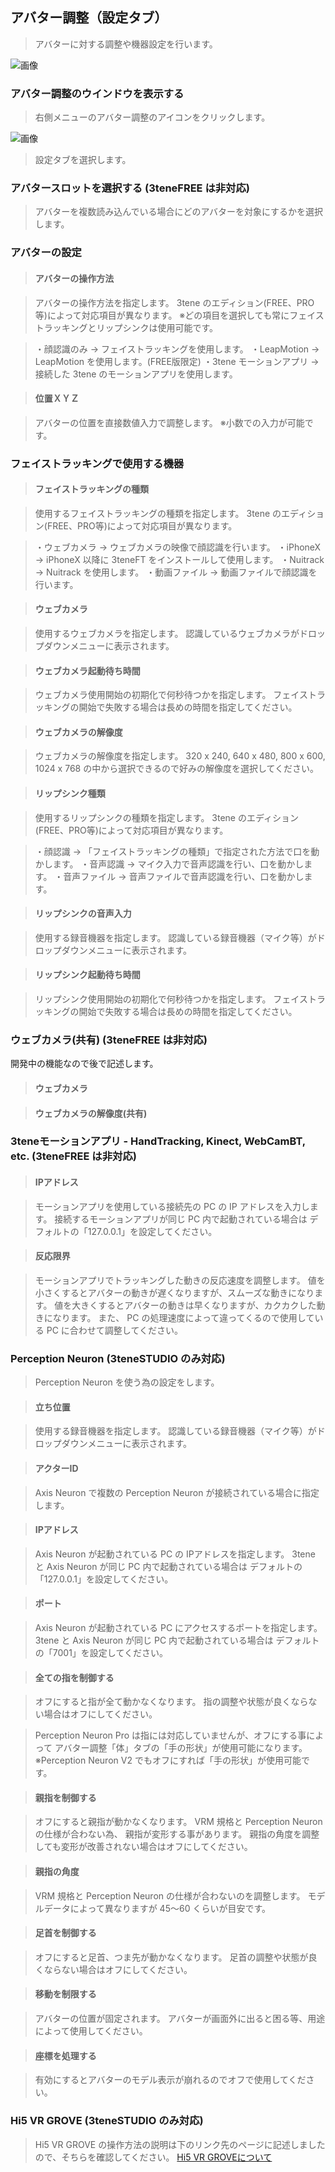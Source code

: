 ## アバター調整（設定タブ）

>アバターに対する調整や機器設定を行います。

![画像](image/AdjustAvaterSetting_1.png "")


### アバター調整のウインドウを表示する

>右側メニューのアバター調整のアイコンをクリックします。

![画像](image/AdjustAvaterSetting_2.png "")

>設定タブを選択します。


### アバタースロットを選択する (3teneFREE は非対応)

>アバターを複数読み込んでいる場合にどのアバターを対象にするかを選択します。


### アバターの設定

>#### アバターの操作方法

>アバターの操作方法を指定します。
>3tene のエディション(FREE、PRO等)によって対応項目が異なります。
>※どの項目を選択しても常にフェイストラッキングとリップシンクは使用可能です。

>・顔認識のみ → フェイストラッキングを使用します。
>・LeapMotion → LeapMotion を使用します。(FREE版限定)
>・3tene モーションアプリ → 接続した 3tene のモーションアプリを使用します。

>#### 位置ＸＹＺ 

>アバターの位置を直接数値入力で調整します。
>※小数での入力が可能です。


### フェイストラッキングで使用する機器

>#### フェイストラッキングの種類

>使用するフェイストラッキングの種類を指定します。
>3tene のエディション(FREE、PRO等)によって対応項目が異なります。

>・ウェブカメラ → ウェブカメラの映像で顔認識を行います。
>・iPhoneX → iPhoneX 以降に 3teneFT をインストールして使用します。
>・Nuitrack → Nuitrack を使用します。
>・動画ファイル → 動画ファイルで顔認識を行います。

>#### ウェブカメラ

>使用するウェブカメラを指定します。
>認識しているウェブカメラがドロップダウンメニューに表示されます。

>#### ウェブカメラ起動待ち時間

>ウェブカメラ使用開始の初期化で何秒待つかを指定します。
>フェイストラッキングの開始で失敗する場合は長めの時間を指定してください。

>#### ウェブカメラの解像度

>ウェブカメラの解像度を指定します。
>320 x 240, 640 x 480, 800 x 600, 1024 x 768 
>の中から選択できるので好みの解像度を選択してください。

>#### リップシンク種類

>使用するリップシンクの種類を指定します。
>3tene のエディション(FREE、PRO等)によって対応項目が異なります。

>・顔認識 → 「フェイストラッキングの種類」で指定された方法で口を動かします。
>・音声認識 → マイク入力で音声認識を行い、口を動かします。
>・音声ファイル → 音声ファイルで音声認識を行い、口を動かします。

>#### リップシンクの音声入力

>使用する録音機器を指定します。
>認識している録音機器（マイク等）がドロップダウンメニューに表示されます。

>#### リップシンク起動待ち時間

>リップシンク使用開始の初期化で何秒待つかを指定します。
>フェイストラッキングの開始で失敗する場合は長めの時間を指定してください。


### ウェブカメラ(共有) (3teneFREE は非対応)
開発中の機能なので後で記述します。

>#### ウェブカメラ

>#### ウェブカメラの解像度(共有)


### 3teneモーションアプリ - HandTracking, Kinect, WebCamBT, etc. (3teneFREE は非対応)

>#### IPアドレス

>モーションアプリを使用している接続先の PC の IP アドレスを入力します。
>接続するモーションアプリが同じ PC 内で起動されている場合は
>デフォルトの「127.0.0.1」を設定してください。

>#### 反応限界

>モーションアプリでトラッキングした動きの反応速度を調整します。
>値を小さくするとアバターの動きが遅くなりますが、スムーズな動きになります。
>値を大きくするとアバターの動きは早くなりますが、カクカクした動きになります。
>また、 PC の処理速度によって違ってくるので使用している PC に合わせて調整してください。


### Perception Neuron (3teneSTUDIO のみ対応)

>Perception Neuron を使う為の設定をします。

>#### 立ち位置

>使用する録音機器を指定します。
>認識している録音機器（マイク等）がドロップダウンメニューに表示されます。

>#### アクターID

>Axis Neuron で複数の Perception Neuron が接続されている場合に指定します。

>#### IPアドレス

>Axis Neuron が起動されている PC の IPアドレスを指定します。
>3tene と Axis Neuron が同じ PC 内で起動されている場合は
>デフォルトの「127.0.0.1」を設定してください。

>#### ポート

>Axis Neuron が起動されている PC にアクセスするポートを指定します。
>3tene と Axis Neuron が同じ PC 内で起動されている場合は
>デフォルトの「7001」を設定してください。

>#### 全ての指を制御する

>オフにすると指が全て動かなくなります。
>指の調整や状態が良くならない場合はオフにしてください。

>Perception Neuron Pro は指には対応していませんが、オフにする事によって
>アバター調整「体」タブの「手の形状」が使用可能になります。
>※Perception Neuron V2 でもオフにすれば「手の形状」が使用可能です。

>#### 親指を制御する

>オフにすると親指が動かなくなります。
>VRM 規格と Perception Neuron の仕様が合わない為、
>親指が変形する事があります。
>親指の角度を調整しても変形が改善されない場合はオフにしてください。

>#### 親指の角度

>VRM 規格と Perception Neuron の仕様が合わないのを調整します。
>モデルデータによって異なりますが 45～60 くらいが目安です。

>#### 足首を制御する

>オフにすると足首、つま先が動かなくなります。
>足首の調整や状態が良くならない場合はオフにしてください。

>#### 移動を制限する

>アバターの位置が固定されます。
>アバターが画面外に出ると困る等、用途によって使用してください。

>#### 座標を処理する

>有効にするとアバターのモデル表示が崩れるのでオフで使用してください。


### Hi5 VR GROVE (3teneSTUDIO のみ対応)

>Hi5 VR GROVE の操作方法の説明は下のリンク先のページに記述しましたので、そちらを確認してください。
>[Hi5 VR GROVEについて](#Hi5VrGlove.md)